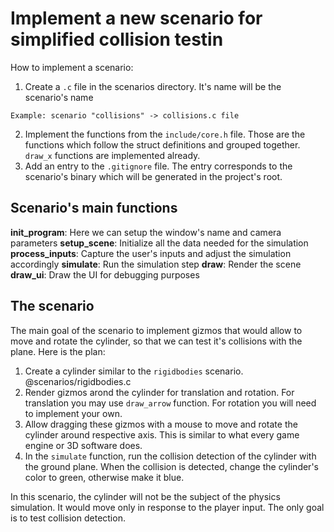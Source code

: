 # Implement a new scenario for simplified collision testin

How to implement a scenario:

1) Create a `.c` file in the scenarios directory. It's name will be the scenario's name
```
Example: scenario "collisions" -> collisions.c file
```
2) Implement the functions from the `include/core.h` file. Those are the functions which follow the struct definitions and grouped together. `draw_x` functions are implemented already.
3) Add an entry to the `.gitignore` file. The entry corresponds to the scenario's binary which will be generated in the project's root.

## Scenario's main functions

**init_program**: Here we can setup the window's name and camera parameters
**setup_scene**: Initialize all the data needed for the simulation
**process_inputs**: Capture the user's inputs and adjust the simulation accordingly
**simulate**: Run the simulation step
**draw**: Render the scene
**draw_ui**: Draw the UI for debugging purposes

## The scenario

The main goal of the scenario to implement gizmos that would allow to move and rotate the cylinder, so that we can test it's collisions with the plane. Here is the plan:

1) Create a cylinder similar to the `rigidbodies` scenario. @scenarios/rigidbodies.c
2) Render gizmos arond the cylinder for translation and rotation. For translation you may use `draw_arrow` function. For rotation you will need to implement your own.
3) Allow dragging these gizmos with a mouse to move and rotate the cylinder around respective axis. This is similar to what every game engine or 3D software does.
4) In the `simulate` function, run the collision detection of the cylinder with the ground plane. When the collision is detected, change the cylinder's color to green, otherwise make it blue.

In this scenario, the cylinder will not be the subject of the physics simulation. It would move only in response to the player input. The only goal is to test collision detection.
